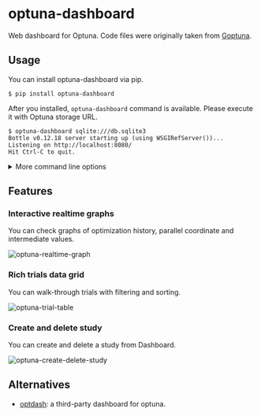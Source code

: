 # optuna-dashboard

Web dashboard for Optuna. Code files were originally taken from [Goptuna](https://github.com/c-bata/goptuna).

## Usage

You can install optuna-dashboard via pip.

```console
$ pip install optuna-dashboard
```

After you installed, `optuna-dashboard` command is available.
Please execute it with Optuna storage URL.

```
$ optuna-dashboard sqlite:///db.sqlite3
Bottle v0.12.18 server starting up (using WSGIRefServer())...
Listening on http://localhost:8080/
Hit Ctrl-C to quit.
```

<details>

<summary>More command line options</summary>

```
$ optuna-dashboard --help
usage: optuna-dashboard [-h] [--port PORT] [--host HOST] [--quiet] storage

A third-party dashboard for optuna.

positional arguments:
  storage      Optuna Storage URL

optional arguments:
  -h, --help   show this help message and exit
  --port PORT  port number (default: 8080)
  --host HOST  hostname (default: 'localhost')
  --quiet      quiet
```

</details>

## Features

### Interactive realtime graphs

You can check graphs of optimization history, parallel coordinate and intermediate values.

![optuna-realtime-graph](https://user-images.githubusercontent.com/5564044/97099797-66e19300-16d0-11eb-826c-6977e3941fb0.gif)

### Rich trials data grid

You can walk-through trials with filtering and sorting.

![optuna-trial-table](https://user-images.githubusercontent.com/5564044/97099599-36005e80-16ce-11eb-929c-8498f6ea09da.gif)

### Create and delete study

You can create and delete a study from Dashboard.

![optuna-create-delete-study](https://user-images.githubusercontent.com/5564044/97099702-4107be80-16cf-11eb-9d97-f5ceec98ce52.gif)

## Alternatives

* [optdash](https://github.com/ytsmiling/optdash): a third-party dashboard for optuna.
